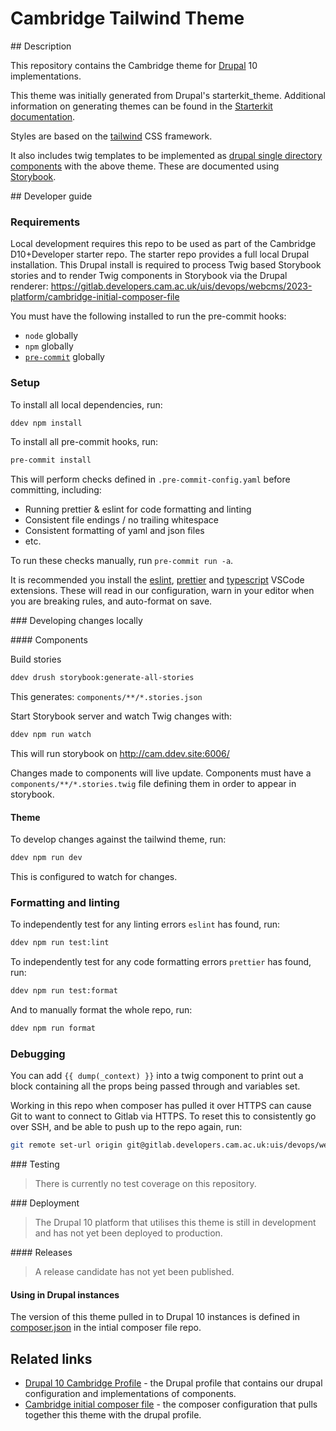 # Cambridge Tailwind Theme

## Description

This repository contains the Cambridge theme for [Drupal](https://www.drupal.org/) 10 implementations.

This theme was initially generated from Drupal's starterkit_theme. Additional information on generating themes can be found in the [Starterkit documentation](https://www.drupal.org/docs/core-modules-and-themes/core-themes/starterkit-theme).

Styles are based on the [tailwind](https://tailwindcss.com/) CSS framework.

It also includes twig templates to be implemented as [drupal single directory components](https://www.drupal.org/docs/develop/theming-drupal/using-single-directory-components) with the above theme. These are documented using [Storybook](https://storybook.js.org/).

## Developer guide

### Requirements

Local development requires this repo to be used as part of the Cambridge D10+Developer starter repo. The starter repo provides a full local Drupal installation. This Drupal install is required to process Twig based Storybook stories and to render Twig components in Storybook via the Drupal renderer:
https://gitlab.developers.cam.ac.uk/uis/devops/webcms/2023-platform/cambridge-initial-composer-file

You must have the following installed to run the pre-commit hooks:

- `node` globally
- `npm` globally
- [`pre-commit`](https://pre-commit.com/) globally

### Setup

To install all local dependencies, run:

```bash
ddev npm install
```

To install all pre-commit hooks, run:

```bash
pre-commit install
```

This will perform checks defined in `.pre-commit-config.yaml` before committing, including:

- Running prettier & eslint for code formatting and linting
- Consistent file endings / no trailing whitespace
- Consistent formatting of yaml and json files
- etc.

To run these checks manually, run `pre-commit run -a`.

It is recommended you install the [eslint](https://marketplace.visualstudio.com/items?itemName=dbaeumer.vscode-eslint), [prettier](https://marketplace.visualstudio.com/items?itemName=esbenp.prettier-vscode) and [typescript](https://marketplace.visualstudio.com/items?itemName=ms-vscode.vscode-typescript-next) VSCode extensions. These will read in our configuration, warn in your editor when you are breaking rules, and auto-format on save.

### Developing changes locally

#### Components

Build stories

```bash
ddev drush storybook:generate-all-stories
```

This generates:
`components/**/*.stories.json`

Start Storybook server and watch Twig changes with:

```bash
ddev npm run watch
```

This will run storybook on http://cam.ddev.site:6006/

Changes made to components will live update. Components must have a `components/**/*.stories.twig` file defining them in order to appear in storybook.

#### Theme

To develop changes against the tailwind theme, run:

```bash
ddev npm run dev
```

This is configured to watch for changes.

### Formatting and linting

To independently test for any linting errors `eslint` has found, run:

```bash
ddev npm run test:lint
```

To independently test for any code formatting errors `prettier` has found, run:

```bash
ddev npm run test:format
```

And to manually format the whole repo, run:

```bash
ddev npm run format
```

### Debugging

You can add `{{ dump(_context) }}` into a twig component to print out a block containing all the props being passed through and variables set.

Working in this repo when composer has pulled it over HTTPS can cause Git to want to connect to Gitlab via HTTPS. To reset this to consistently go over SSH, and be able to push up to the repo again, run:

```bash
git remote set-url origin git@gitlab.developers.cam.ac.uk:uis/devops/webcms/2023-platform/cambridge_tailwind.git
```

### Testing

> There is currently no test coverage on this repository.

### Deployment

> The Drupal 10 platform that utilises this theme is still in development and has not yet been deployed to production.

#### Releases

> A release candidate has not yet been published.

#### Using in Drupal instances

The version of this theme pulled in to Drupal 10 instances is defined in [composer.json](https://gitlab.developers.cam.ac.uk/uis/devops/webcms/2023-platform/cambridge-initial-composer-file/-/blob/main/composer.json) in the intial composer file repo.

## Related links

- [Drupal 10 Cambridge Profile](https://gitlab.developers.cam.ac.uk/uis/devops/webcms/2023-platform/drupal-10-cambridge-profile) - the Drupal profile that contains our drupal configuration and implementations of components.
- [Cambridge initial composer file](https://gitlab.developers.cam.ac.uk/uis/devops/webcms/2023-platform/cambridge-initial-composer-file/) - the composer configuration that pulls together this theme with the drupal profile.
